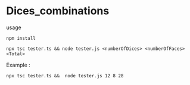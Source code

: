 # Dices_combinations



usage

`npm install`

```
npx tsc tester.ts && node tester.js <numberOfDices> <numberOfFaces> <Total>
```

Example :
```
npx tsc tester.ts &&  node tester.js 12 8 28
```
